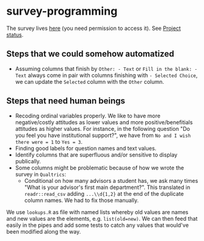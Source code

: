 # survey-programming

The survey lives [here](https://qualtrics.uvm.edu/survey-builder/SV_29K2Bj7QejHFNoq/edit) (you need permission to access it). See [Project status](https://github.com/users/jstonge/projects/11/views/2).

## Steps that we could somehow automatized

 - Assuming columns that finish by `Other: - Text` or `Fill in the blank: - Text` always come in pair with columns finishing with `- Selected Choice`, we can update the `Selected` column with the `Other` column.

## Steps that need human beings

 - Recoding ordinal variables properly. We like to have more negative/costly attitudes as lower values and more positive/benefitials attitudes as higher values. For instance, in the following question "Do you feel you have institutional support?", we have from `No and I wish there were = 1` to `Yes = 3`.
 - Finding good labels for question names and text values.
 - Identify columns that are superfluous and/or sensitive to display publically.
 - Some columns might be problematic because of how we wrote the survey in `Qualtrics`:
    - Conditional on how many advisors a student has, we ask many times "What is your advisor's first main department?". This translated in `readr::read_csv` adding `...\\d{1,2}` at the end of the duplicate column names. We had to fix those manually.

We use `lookups.R` as file with named lists whereby old values are names and new values are the elements, e.g. `list(old=new)`. We can then feed that easily in the pipes and add some tests to catch any values that would've been modified along the way. 
